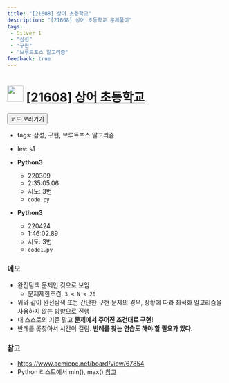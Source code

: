 ```yaml
---
title: "[21608] 상어 초등학교"
description: "[21608] 상어 초등학교 문제풀이"
tags: 
 - Silver 1
 - "삼성"
 - "구현"
 - "브루트포스 알고리즘"
feedback: true
---
```

<h1><img src="https://doky.space/assets/icpclev/s1.svg" height="37px"> <a href="http://icpc.me/21608" target="_blank">[21608] 상어 초등학교</a></h1>

<a href="https://github.com/DokySp/acmicpc-practice/tree/master/21608"><button class="btn btn-info">코드 보러가기</button></a>

- tags: 삼성, 구현, 브루트포스 알고리즘
- lev: s1

- **Python3**
  - 220309
  - 2:35:05.06
  - 시도: 3번
  - `code.py`

- **Python3**
  - 220424
  - 1:46:02.89
  - 시도: 3번
  - `code1.py`


### 메모

- 완전탐색 문제인 것으로 보임
   - 문제제한조건: `3 ≤ N ≤ 20`
- 위와 같이 완전탐색 또는 간단한 구현 문제의 경우, 상황에 따라 최적화 알고리즘을 사용하지 않는 방향으로 진행
- 내 스스로의 기준 말고 **문제에서 주어진 조건대로 구현!**
- 반례를 못찾아서 시간이 걸림. **반례를 찾는 연습도 해야 할 필요가 있다.**

### 참고

- https://www.acmicpc.net/board/view/67854
- Python 리스트에서 min(), max() [참고](https://devpouch.tistory.com/71)
